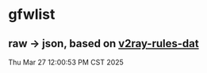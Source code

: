 # gfwlist
## raw -> json, based on [v2ray-rules-dat](https://github.com/Loyalsoldier/v2ray-rules-dat)
Thu Mar 27 12:00:53 PM CST 2025

